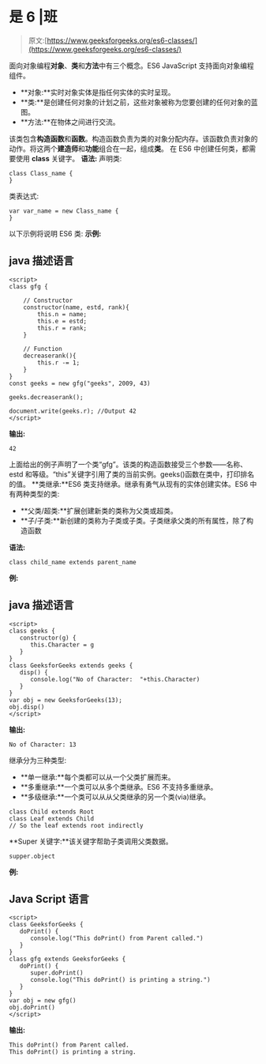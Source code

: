# 是 6 |班

> 原文:[https://www.geeksforgeeks.org/es6-classes/](https://www.geeksforgeeks.org/es6-classes/)

面向对象编程**对象**、**类**和**方法**中有三个概念。ES6 JavaScript 支持面向对象编程组件。

*   **对象:**实时对象实体是指任何实体的实时呈现。
*   **类:**是创建任何对象的计划之前，这些对象被称为您要创建的任何对象的蓝图。
*   **方法:**在物体之间进行交流。

该类包含**构造函数**和**函数**。构造函数负责为类的对象分配内存。该函数负责对象的动作。将这两个**建造师**和**功能**组合在一起，组成**类**。
在 ES6 中创建任何类，都需要使用 **class** 关键字。
**语法:**
声明类:

```
class Class_name {  
}
```

类表达式:

```
var var_name = new Class_name {  
}
```

以下示例将说明 ES6 类:
**示例:**

## java 描述语言

```
<script>
class gfg {

    // Constructor
    constructor(name, estd, rank){
        this.n = name;
        this.e = estd;
        this.r = rank;
    }

    // Function
    decreaserank(){
        this.r -= 1;
    }
}
const geeks = new gfg("geeks", 2009, 43)

geeks.decreaserank();

document.write(geeks.r); //Output 42
</script>
```

**输出:**

```
42
```

上面给出的例子声明了一个类“gfg”。该类的构造函数接受三个参数——名称、estd 和等级。“this”关键字引用了类的当前实例。geeks()函数在类中，打印排名的值。
**类继承:**ES6 类支持继承。继承有勇气从现有的实体创建实体。ES6 中有两种类型的类:

*   **父类/超类:**扩展创建新类的类称为父类或超类。
*   **子/子类:**新创建的类称为子类或子类。子类继承父类的所有属性，除了构造函数

**语法:**

```
class child_name extends parent_name
```

**例:**

## java 描述语言

```
<script>
class geeks {
   constructor(g) {
      this.Character = g
   }
}
class GeeksforGeeks extends geeks {
   disp() {
      console.log("No of Character:  "+this.Character)
   }
}
var obj = new GeeksforGeeks(13);
obj.disp()
</script>
```

**输出:**

```
No of Character: 13
```

继承分为三种类型:

*   **单一继承:**每个类都可以从一个父类扩展而来。
*   **多重继承:**一个类可以从多个类继承。ES6 不支持多重继承。
*   **多级继承:**一个类可以从从父类继承的另一个类(via)继承。

```
class Child extends Root
class Leaf extends Child 
// So the leaf extends root indirectly
```

**Super 关键字:**该关键字帮助子类调用父类数据。

```
supper.object
```

**例:**

## Java Script 语言

```
<script>
class GeeksforGeeks {
   doPrint() {
      console.log("This doPrint() from Parent called.")
   }
} 
class gfg extends GeeksforGeeks {
   doPrint() {
      super.doPrint()
      console.log("This doPrint() is printing a string.")
   }
}
var obj = new gfg()
obj.doPrint()
</script>
```

**输出:**

```
This doPrint() from Parent called.
This doPrint() is printing a string.
```